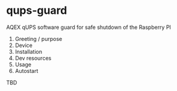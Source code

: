 # qups-guard
AQEX qUPS software guard for safe shutdown of the Raspberry PI

1. Greeting / purpose
2. Device
3. Installation
4. Dev resources
5. Usage
6. Autostart

TBD
